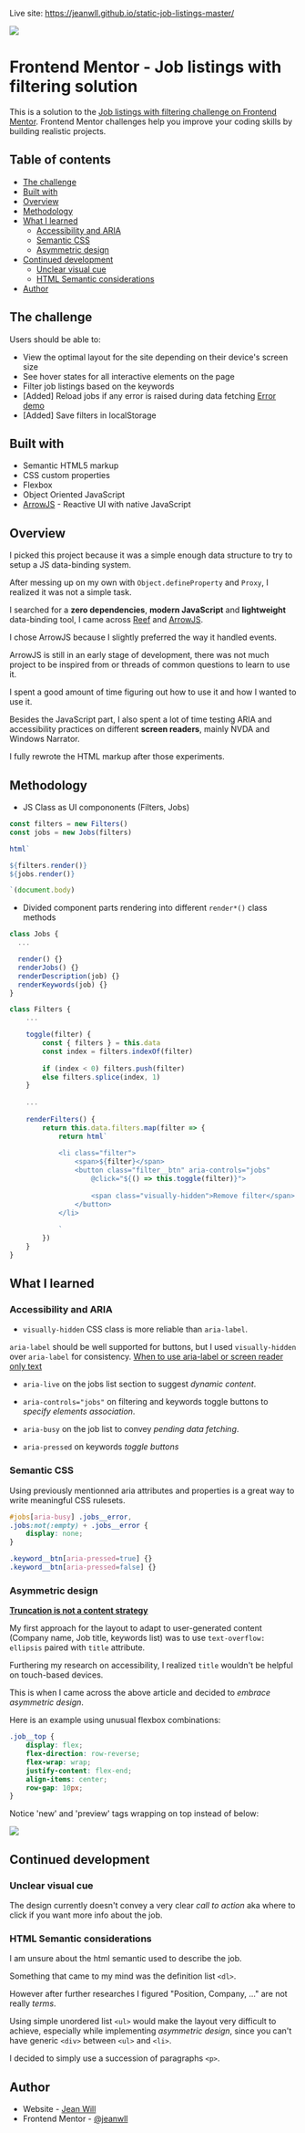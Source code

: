 Live site: https://jeanwll.github.io/static-job-listings-master/

![](./preview1.png)

# Frontend Mentor - Job listings with filtering solution

This is a solution to the [Job listings with filtering challenge on Frontend Mentor](https://www.frontendmentor.io/challenges/job-listings-with-filtering-ivstIPCt). Frontend Mentor challenges help you improve your coding skills by building realistic projects.

## Table of contents

- [The challenge](#the-challenge)
- [Built with](#built-with)
- [Overview](#overview)
- [Methodology](#methodology)
- [What I learned](#what-i-learned)
  - [Accessibility and ARIA](#accessibility-and-aria)
  - [Semantic CSS](#semantic-css)
  - [Asymmetric design](#asymmetric-design)
- [Continued development](#continued-development)
  - [Unclear visual cue](#unclear-visual-cue)
  - [HTML Semantic considerations](#html-semantic-consideration)
- [Author](#author)

## The challenge

Users should be able to:

- View the optimal layout for the site depending on their device's screen size
- See hover states for all interactive elements on the page
- Filter job listings based on the keywords
- [Added] Reload jobs if any error is raised during data fetching [Error demo](https://jeanwll.github.io/static-job-listings-master/?error)
- [Added] Save filters in localStorage

## Built with

- Semantic HTML5 markup
- CSS custom properties
- Flexbox
- Object Oriented JavaScript
- [ArrowJS](https://www.arrow-js.com/) - Reactive UI with native JavaScript

## Overview

I picked this project because it was a simple enough data structure to try to setup a JS data-binding system.

After messing up on my own with `Object.defineProperty` and `Proxy`, I realized it was not a simple task.

I searched for a **zero dependencies**, **modern JavaScript** and **lightweight** data-binding tool, I came across [Reef](https://reefjs.com/) and [ArrowJS](https://www.arrow-js.com/).

I chose ArrowJS because I slightly preferred the way it handled events.

ArrowJS is still in an early stage of development, there was not much project to be inspired from or threads of common questions to learn to use it.

I spent a good amount of time figuring out how to use it and how I wanted to use it.

Besides the JavaScript part, I also spent a lot of time testing ARIA and accessibility practices on different **screen readers**, mainly NVDA and Windows Narrator.

I fully rewrote the HTML markup after those experiments.

## Methodology

- JS Class as UI compononents (Filters, Jobs)

```js
const filters = new Filters()
const jobs = new Jobs(filters)

html`

${filters.render()}
${jobs.render()}

`(document.body)
```

- Divided component parts rendering into different `render*()` class methods

```js
class Jobs {
  ...

  render() {}
  renderJobs() {}
  renderDescription(job) {}
  renderKeywords(job) {}
}

class Filters {
    ...

    toggle(filter) {
        const { filters } = this.data
        const index = filters.indexOf(filter)
        
        if (index < 0) filters.push(filter)
        else filters.splice(index, 1)
    }
    
    ...
    
    renderFilters() {
        return this.data.filters.map(filter => {
            return html`
    
            <li class="filter">
                <span>${filter}</span>
                <button class="filter__btn" aria-controls="jobs"
                    @click="${() => this.toggle(filter)}">
                    
                    <span class="visually-hidden">Remove filter</span>
                </button>
            </li>
    
            `
        })
    }
}
```

## What I learned

### Accessibility and ARIA

- `visually-hidden` CSS class is more reliable than `aria-label`.

`aria-label` should be well supported for buttons, but I used `visually-hidden` over `aria-label` for consistency.
[When to use aria-label or screen reader only text](https://bootcamp.uxdesign.cc/when-to-use-aria-label-or-screen-reader-only-text-cd778627b43b)

- `aria-live` on the jobs list section to suggest *dynamic content*.

- `aria-controls="jobs"` on filtering and keywords toggle buttons to *specify elements association*.

- `aria-busy` on the job list to convey *pending data fetching*.

- `aria-pressed` on keywords *toggle buttons*

### Semantic CSS

Using previously mentionned aria attributes and properties is a great way to write meaningful CSS rulesets.

```css
#jobs[aria-busy] .jobs__error,
.jobs:not(:empty) + .jobs__error {
    display: none;
}
```

```css
.keyword__btn[aria-pressed=true] {}
.keyword__btn[aria-pressed=false] {}
```

### Asymmetric design

[**Truncation is not a content strategy**](https://css-tricks.com/embracing-asymmetrical-design/)

My first approach for the layout to adapt to user-generated content (Company name, Job title, keywords list) was to use `text-overflow: ellipsis` paired with `title` attribute.

Furthering my research on accessibility, I realized `title` wouldn't be helpful on touch-based devices.

This is when I came across the above article and decided to *embrace asymmetric design*.

Here is an example using unusual flexbox combinations:
```css
.job__top {
    display: flex;
    flex-direction: row-reverse;
    flex-wrap: wrap;
    justify-content: flex-end;
    align-items: center;
    row-gap: 10px;
}
```
Notice 'new' and 'preview' tags wrapping on top instead of below:

![](./asymmetric_design.gif)


## Continued development

### Unclear visual cue

The design currently doesn't convey a very clear *call to action* aka where to click if you want more info about the job.

### HTML Semantic considerations 

I am unsure about the html semantic used to describe the job.

Something that came to my mind was the definition list `<dl>`.

However after further researches I figured "Position, Company, ..." are not really *terms*.

Using simple unordered list `<ul>` would make the layout very difficult to achieve, especially while implementing *asymmetric design*, since you can't have generic `<div>` between `<ul>` and `<li>`.

I decided to simply use a succession of paragraphs `<p>`.

## Author

- Website - [Jean Will](https://jeanwill.me)
- Frontend Mentor - [@jeanwll](https://www.frontendmentor.io/profile/jeanwll)